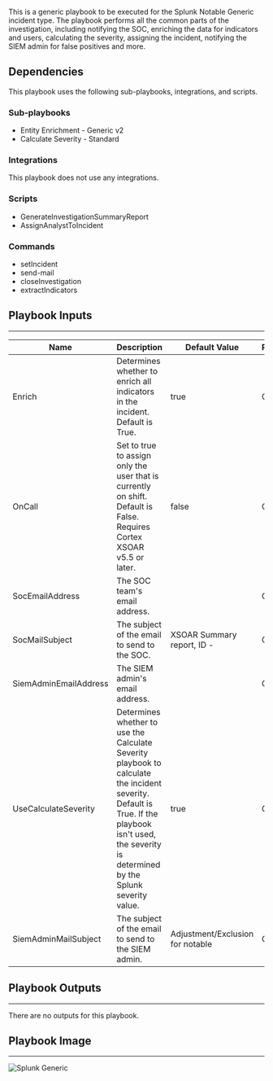 This is a generic playbook to be executed for the Splunk Notable Generic incident type. The playbook performs all the common parts of the investigation, including notifying the SOC, enriching the data for indicators and users, calculating the severity, assigning the incident, notifying the SIEM admin for false positives and more.

## Dependencies
This playbook uses the following sub-playbooks, integrations, and scripts.

### Sub-playbooks
* Entity Enrichment - Generic v2
* Calculate Severity - Standard

### Integrations
This playbook does not use any integrations.

### Scripts
* GenerateInvestigationSummaryReport
* AssignAnalystToIncident

### Commands
* setIncident
* send-mail
* closeInvestigation
* extractIndicators

## Playbook Inputs
---

| **Name** | **Description** | **Default Value** | **Required** |
| --- | --- | --- | --- |
| Enrich | Determines whether to enrich all indicators in the incident. Default is True. | true | Optional |
| OnCall | Set to true to assign only the user that is currently on shift. Default is False. Requires Cortex XSOAR v5.5 or later. | false | Optional |
| SocEmailAddress | The SOC team's email address. |  | Optional |
| SocMailSubject | The subject of the email to send to the SOC. | XSOAR Summary report, ID -  | Optional |
| SiemAdminEmailAddress | The SIEM admin's email address. |  | Optional |
| UseCalculateSeverity | Determines whether to use the Calculate Severity playbook to calculate the incident severity. Default is True. If the playbook isn't used, the severity is determined by the Splunk severity value. | true | Optional |
| SiemAdminMailSubject | The subject of the email to send to the SIEM admin. | Adjustment/Exclusion for notable  | Optional |

## Playbook Outputs
---
There are no outputs for this playbook.

## Playbook Image
---
![Splunk Generic](../../doc_files/Splunk_Generic.png/n)
